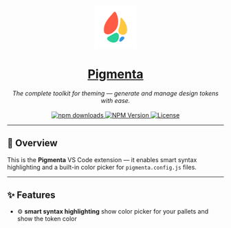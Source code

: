 <p align="center">
  <a href="https://pigmenta.dev">
    <img width="20%" src="./src/assets/pigmenta-transparent.png" alt="Pigmenta logo" />
    <h1 align="center">Pigmenta</h1>
  </a>
</p>

<p align="center">
  <em>The complete toolkit for theming — generate and manage design tokens with ease.</em><br><br>
  <a href="https://www.npmjs.com/package/pigmenta">
    <img src="https://img.shields.io/npm/dm/pigmenta.svg?style=flat-round" alt="npm downloads" />
  </a>
  <a href="https://www.npmjs.com/package/pigmenta">
    <img alt="NPM Version" src="https://badgen.net/npm/v/pigmenta" />
  </a>
  <a href="https://github.com/yourname/pigmenta/blob/main/LICENSE">
    <img src="https://img.shields.io/npm/l/pigmenta?style=flat" alt="License" />
  </a>
</p>

---

## 🌈 Overview

This is the **Pigmenta** VS Code extension — it enables smart syntax highlighting and a built-in color picker for `pigmenta.config.js` files.

---

## ✨ Features

- ⚙️ **smart syntax highlighting** show color picker for your pallets and show the token color

